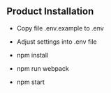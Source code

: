 
## Product Installation


- Copy file .env.example to .env

- Adjust settings into .env file

- npm install

- npm run webpack

- npm start
